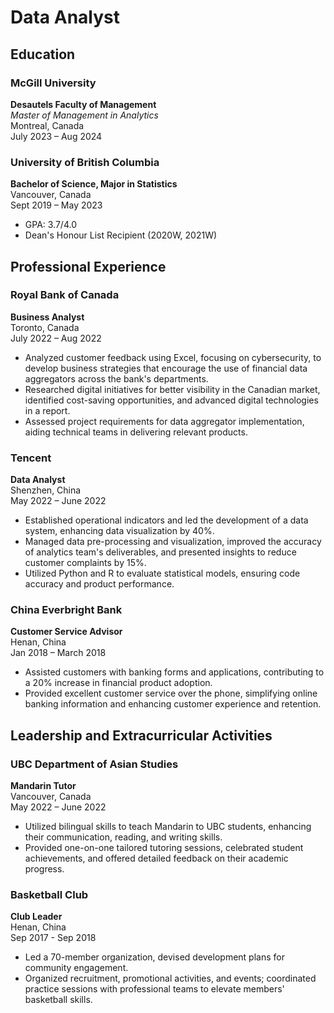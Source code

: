 # Data Analyst

## Education

### McGill University
**Desautels Faculty of Management**  
*Master of Management in Analytics*  
Montreal, Canada  
July 2023 – Aug 2024

### University of British Columbia
**Bachelor of Science, Major in Statistics**  
Vancouver, Canada  
Sept 2019 – May 2023  
- GPA: 3.7/4.0
- Dean's Honour List Recipient (2020W, 2021W)

## Professional Experience

### Royal Bank of Canada
**Business Analyst**  
Toronto, Canada  
July 2022 – Aug 2022  
- Analyzed customer feedback using Excel, focusing on cybersecurity, to develop business strategies that encourage the use of financial data aggregators across the bank's departments.
- Researched digital initiatives for better visibility in the Canadian market, identified cost-saving opportunities, and advanced digital technologies in a report.
- Assessed project requirements for data aggregator implementation, aiding technical teams in delivering relevant products.

### Tencent
**Data Analyst**  
Shenzhen, China  
May 2022 – June 2022  
- Established operational indicators and led the development of a data system, enhancing data visualization by 40%.
- Managed data pre-processing and visualization, improved the accuracy of analytics team's deliverables, and presented insights to reduce customer complaints by 15%.
- Utilized Python and R to evaluate statistical models, ensuring code accuracy and product performance.

### China Everbright Bank
**Customer Service Advisor**  
Henan, China  
Jan 2018 – March 2018  
- Assisted customers with banking forms and applications, contributing to a 20% increase in financial product adoption.
- Provided excellent customer service over the phone, simplifying online banking information and enhancing customer experience and retention.

## Leadership and Extracurricular Activities

### UBC Department of Asian Studies
**Mandarin Tutor**  
Vancouver, Canada  
May 2022 – June 2022  
- Utilized bilingual skills to teach Mandarin to UBC students, enhancing their communication, reading, and writing skills.
- Provided one-on-one tailored tutoring sessions, celebrated student achievements, and offered detailed feedback on their academic progress.

### Basketball Club
**Club Leader**  
Henan, China  
Sep 2017 - Sep 2018  
- Led a 70-member organization, devised development plans for community engagement.
- Organized recruitment, promotional activities, and events; coordinated practice sessions with professional teams to elevate members' basketball skills.


